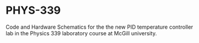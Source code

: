 # PHYS-339
Code and Hardware Schematics for the the new PID temperature controller lab in the Physics 339 laboratory course at McGill university.
